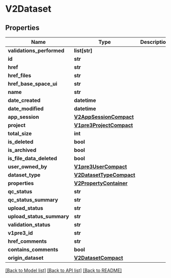 # V2Dataset

## Properties
Name | Type | Description | Notes
------------ | ------------- | ------------- | -------------
**validations_performed** | **list[str]** |  | 
**id** | **str** |  | 
**href** | **str** |  | [optional] 
**href_files** | **str** |  | [optional] 
**href_base_space_ui** | **str** |  | [optional] 
**name** | **str** |  | [optional] 
**date_created** | **datetime** |  | [optional] 
**date_modified** | **datetime** |  | [optional] 
**app_session** | [**V2AppSessionCompact**](V2AppSessionCompact.md) |  | [optional] 
**project** | [**V1pre3ProjectCompact**](V1pre3ProjectCompact.md) |  | [optional] 
**total_size** | **int** |  | [optional] 
**is_deleted** | **bool** |  | [optional] 
**is_archived** | **bool** |  | [optional] 
**is_file_data_deleted** | **bool** |  | [optional] 
**user_owned_by** | [**V1pre3UserCompact**](V1pre3UserCompact.md) |  | [optional] 
**dataset_type** | [**V2DatasetTypeCompact**](V2DatasetTypeCompact.md) |  | [optional] 
**properties** | [**V2PropertyContainer**](V2PropertyContainer.md) |  | [optional] 
**qc_status** | **str** |  | [optional] 
**qc_status_summary** | **str** |  | [optional] 
**upload_status** | **str** |  | [optional] 
**upload_status_summary** | **str** |  | [optional] 
**validation_status** | **str** |  | [optional] 
**v1pre3_id** | **str** |  | [optional] 
**href_comments** | **str** |  | [optional] 
**contains_comments** | **bool** |  | [optional] 
**origin_dataset** | [**V2DatasetCompact**](V2DatasetCompact.md) |  | [optional] 

[[Back to Model list]](../README.md#documentation-for-models) [[Back to API list]](../README.md#documentation-for-api-endpoints) [[Back to README]](../README.md)

